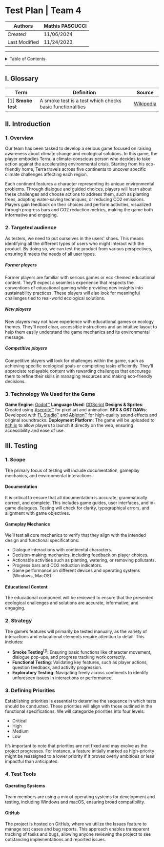 # Test Plan | Team 4

|Authors|Mathis PASCUCCI|
|---|---|
|Created|11/06/2024|
|Last Modified|11/24/2023|
---
<details>
<summary>Table of Contents</summary>

- [Test Plan | Team 4](#test-plan--team-4)
    - [I. Glossary](#i-glossary)
    - [II. Introduction](#ii-introduction)
        - [1. Overview](#1-overview)
        - [2. Targeted audience](#2-targeted-audience)
            - [Former players](#former-players)
            - [New players](#new-players)
            - [Competitive players](#competitive-players)
            - [3. Technology We Used for the Game](#3-technology-we-used-for-the-game)
    - [III. Testing](#iii-testing)
        - [1. Scope](#1-scope)
            - [Documentation](#documentation)
            - [Gameplay Mechanics](#gameplay-mechanics)
            - [Educational Content](#educational-content)
        - [2. Strategy](#2-strategy)
        - [3. Defining Priorities](#3-defining-priorities)
        - [4. Test Tools](#4-test-tools)
            - [Operating Systems](#operating-systems)
            - [GitHub](#github)
</details>

---

## I. Glossary

| Term | Definition | Source |
| ---- | ---------- | ------ |
|<a id="1">[1]</a> **Smoke test**| A smoke test is a test which checks basic functionalities | [Wikipedia](https://en.wikipedia.org/wiki/Smoke_testing_(software)) |



## II. Introduction

### 1. Overview
Our team has been tasked to develop a serious game focused on raising awareness about climate change and ecological solutions. In this game, the player embodies Terra, a climate-conscious person who decides to take action against the accelerating environmental crisis. Starting from his eco-friendly home, Terra travels across five continents to uncover specific climate challenges affecting each region.

Each continent features a character representing its unique environmental problems. Through dialogue and guided choices, players will learn about these challenges and choose actions to address them, such as planting trees, adopting water-saving techniques, or reducing CO2 emissions. Players gain feedback on their choices and perform activities, visualized through progress bars and CO2 reduction metrics, making the game both informative and engaging.

### 2. Targeted audience
As testers, we need to put ourselves in the users' shoes. This means identifying all the different types of users who might interact with the product. By doing so, we can test the product from various perspectives, ensuring it meets the needs of all user types.

##### Former players
Former players are familiar with serious games or eco-themed educational content. They’ll expect a seamless experience that respects the conventions of educational gaming while providing new insights into sustainability practices. These players will also look for meaningful challenges tied to real-world ecological solutions.

##### New players
New players may not have experience with educational games or ecology themes. They’ll need clear, accessible instructions and an intuitive layout to help them easily understand the game mechanics and its environmental message.

##### Competitive players
Competitive players will look for challenges within the game, such as achieving specific ecological goals or completing tasks efficiently. They’ll appreciate replayable content with rewarding challenges that encourage them to refine their skills in managing resources and making eco-friendly decisions.


### 3. Technology We Used for the Game

**Game Engine**: [Godot™](https://godotengine.org/)
**Language Used**: [GDScript](https://docs.godotengine.org/en/stable/tutorials/scripting/gdscript/index.html)
**Designs & Sprites**: Created using [Aseprite™](https://www.aseprite.org/) for pixel art and animation.
**SFX & OST DAWs**: Developed with [FL Studio™](https://www.image-line.com/fl-studio/) and [Ableton™](https://www.ableton.com/fr/live/) for high-quality sound effects and original soundtracks.
**Deployment Platform**: The game will be uploaded to [itch.io](https://itch.io/) to allow players to launch it directly on the web, ensuring accessibility and ease of use.

## III. Testing

### 1. Scope
The primary focus of testing will include documentation, gameplay mechanics, and environmental interactions.

#### Documentation
It is critical to ensure that all documentation is accurate, grammatically correct, and complete. This includes game guides, user interfaces, and in-game dialogues. Testing will check for clarity, typographical errors, and alignment with game objectives.

#### Gameplay Mechanics
We’ll test all core mechanics to verify that they align with the intended design and functional specifications:
- Dialogue interactions with continental characters.
- Decision-making mechanics, including feedback on player choices.
- Actionable activities such as planting, watering, or removing pollutants.
- Progress bars and CO2 reduction indicators.
- Game performance on different devices and operating systems (Windows, MacOS).

#### Educational Content
The educational component will be reviewed to ensure that the presented ecological challenges and solutions are accurate, informative, and engaging.

### 2. Strategy
The game’s features will primarily be tested manually, as the variety of interactions and educational elements require attention to detail. This includes:
- **Smoke Testing**<sup><a href="#1">[1]</a></sup>: Ensuring basic functions like character movement, dialogue pop-ups, and progress tracking work correctly.
- **Functional Testing**: Validating key features, such as player actions, question feedback, and activity progression.
- **Exploratory Testing**: Navigating freely across continents to identify unforeseen issues in interactions or performance.

### 3. Defining Priorities
Establishing priorities is essential to determine the sequence in which tests should be conducted. These priorities will align with those outlined in the functional specifications. We will categorize priorities into four levels:

- Critical
- High
- Medium
- Low

It’s important to note that priorities are not fixed and may evolve as the project progresses. For instance, a feature initially marked as high-priority might be reassigned to a lower priority if it proves overly ambitious or less impactful than anticipated.

### 4. Test Tools

#### Operating Systems
Team members are using a mix of operating systems for development and testing, including Windows and macOS, ensuring broad compatibility.

#### GitHub
The project is hosted on GitHub, where we utilize the Issues feature to manage test cases and bug reports. This approach enables transparent tracking of tasks and bugs, allowing anyone reviewing the project to see outstanding implementations and reported issues.